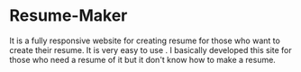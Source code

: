 # Resume-Maker
It is a fully responsive website for creating resume for those who want to create their resume.
It is very easy to use .
I basically developed this site for those who need a resume of it but it don't know how to make a resume.
